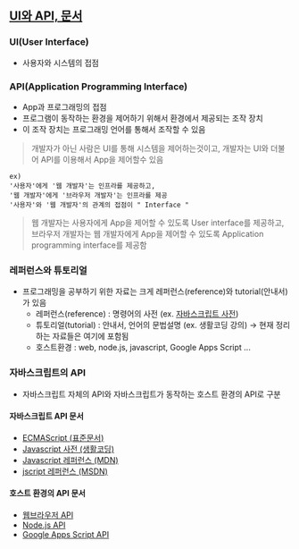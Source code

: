 ## [UI와 API, 문서](https://opentutorials.org/course/1189/6205)

### UI(User Interface)
- 사용자와 시스템의 접점

### API(Application Programming Interface)
- App과 프로그래밍의 접점
- 프로그램이 동작하는 환경을 제어하기 위해서 환경에서 제공되는 조작 장치
- 이 조작 장치는 프로그래밍 언어를 통해서 조작할 수 있음

> 개발자가 아닌 사람은 UI를 통해 시스템을 제어하는것이고, 개발자는 UI와 더불어 API를 이용해서 App을 제어할수 있음
```
ex)
'사용자'에게 '웹 개발자'는 인프라를 제공하고,
'웹 개발자'에게 '브라우저 개발자'는 인프라를 제공
'사용자'와 '웹 개발자'의 관계의 접점이 " Interface "
```
> 웹 개발자는 사용자에게 App을 제어할 수 있도록 User interface를 제공하고, 
브라우저 개발자는 웹 개발자에게 App을 제어할 수 있도록 Application programming interface를 제공함

### 레퍼런스와 튜토리얼
- 프로그래밍을 공부하기 위한 자료는 크게 레퍼런스(reference)와 tutorial(안내서)가 있음
  - 레퍼런스(reference) : 명령어의 사전 (ex. [자바스크립트 사전](https://opentutorials.org/course/50))
  - 튜토리얼(tutorial) : 안내서, 언어의 문법설명 (ex. 생활코딩 강의) → 현재 정리하는 자료들은 여기에 포함됨
  - 호스트환경 : web, node.js, javascript, Google Apps Script ...

### 자바스크립트의 API
- 자바스크립트 자체의 API와 자바스크립트가 동작하는 호스트 환경의 API로 구분

#### 자바스크립트 API 문서
- [ECMAScript (표준문서)](http://www.ecma-international.org/publications/standards/Ecma-262.htm)
- [Javascript 사전 (생활코딩)](https://opentutorials.org/course/50)
- [Javascript 레퍼런스 (MDN)](https://developer.mozilla.org/en-US/docs/Web/JavaScript/Reference)
- [jscript 레퍼런스 (MSDN)](https://msdn.microsoft.com/ko-kr/library/z688wt03(v=vs.100).aspx)

#### 호스트 환경의 API 문서
- [웹브라우저 API](https://developer.mozilla.org/en-US/docs/Web/API)
- [Node.js API](https://nodejs.org/api/)
- [Google Apps Script API](https://developers.google.com/apps-script/)
